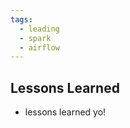 ```yaml
---
tags:
  - leading
  - spark
  - airflow
---
```


## Lessons Learned <a id="autodesk-lessons-learned"></a>
- lessons learned yo!

